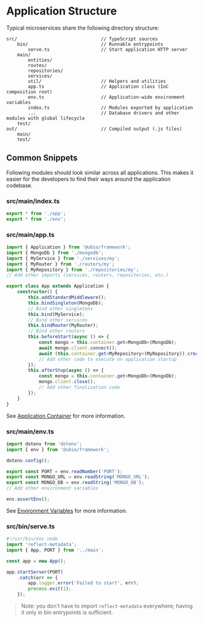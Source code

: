 # Application Structure

Typical microservices share the following directory structure:

```
src/                               // TypeScript sources
    bin/                           // Runnable entrypoints
        serve.ts                   // Start application HTTP server
    main/
        entities/
        routes/
        repositories/
        services/
        util/                      // Helpers and utilities
        app.ts                     // Application class (IoC composition root)
        env.ts                     // Application-wide environment variables
        index.ts                   // Modules exported by application
        ...                        // Database drivers and other modules with global lifecycle
    test/
out/                               // Compiled output (.js files)
    main/
    test/
```

## Common Snippets

Following modules should look similar across all applications. This makes it easier for the developers to find their ways around the application codebase.

### src/main/index.ts

```ts
export * from './app';
export * from './env';
```

### src/main/app.ts

```ts
import { Application } from '@ubio/framework';
import { MongoDb } from './mongodb';
import { MyService } from './services/my';
import { MyRouter } from './routers/my';
import { MyRepository } from './repositories/my';
// Add other imports (services, routers, repositories, etc.)

export class App extends Application {
    constructor() {
        this.addStandardMiddleware();
        this.bindSingleton(MongoDb);
        // Bind other singletons
        this.bind(MyService);
        // Bind other services
        this.bindRouter(MyRouter);
        // Bind other routers
        this.beforeStart(async () => {
            const mongo = this.container.get<MongoDb>(MongoDb);
            await mongo.client.connect();
            await (this.container.get<MyRepository>(MyRepository)).createIndexes();
            // Add other code to execute on application startup
        });
        this.afterStop(async () => {
            const mongo = this.container.get<MongoDb>(MongoDb);
            mongo.client.close();
            // Add other finalization code
        });
    }
}

```

See [Application Container](./application.md) for more information.

### src/main/env.ts

```ts
import dotenv from 'dotenv';
import { env } from '@ubio/framework';

dotenv.config();

export const PORT = env.readNumber('PORT');
export const MONGO_URL = env.readString('MONGO_URL');
export const MONGO_DB = env.readString('MONGO_DB');
// Add other environment variables

env.assertEnv();
```

See [Environment Variables](./env.md) for more information.

### src/bin/serve.ts

```ts
#!/usr/bin/env node
import 'reflect-metadata';
import { App, PORT } from '../main';

const app = new App();

app.startServer(PORT)
    .catch(err => {
        app.logger.error('Failed to start', err);
        process.exit(1);
    });
```

> Note: you don't have to import `reflect-metadata` everywhere; having it only in bin entrypoints is sufficient.
